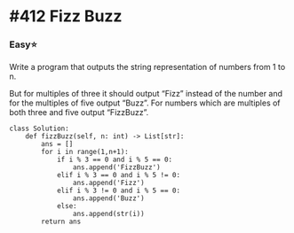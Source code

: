 # \#412 Fizz Buzz

### Easy:star:

Write a program that outputs the string representation of numbers from 1 to n.

But for multiples of three it should output “Fizz” instead of the number and for the multiples of five output “Buzz”. For numbers which are multiples of both three and five output “FizzBuzz”.

```text
class Solution:
    def fizzBuzz(self, n: int) -> List[str]:
        ans = []
        for i in range(1,n+1):
            if i % 3 == 0 and i % 5 == 0:
                ans.append('FizzBuzz')
            elif i % 3 == 0 and i % 5 != 0:
                ans.append('Fizz')
            elif i % 3 != 0 and i % 5 == 0:
                ans.append('Buzz')
            else:
                ans.append(str(i))
        return ans
```

